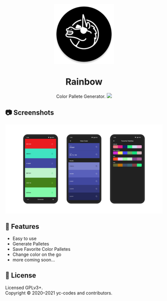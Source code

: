<div align="center">

<img width="" src="android/app/src/main/res/mipmap-xxxhdpi/ic_launcher_round.png" alt="Rainbow Logo" align="center">

# Rainbow

Color Pallete Generator.
<a href="https://play.google.com/store/apps/details?id=dev.bsteps.rainbow" target="_blank">
<img width="200px" src="https://play.google.com/intl/en_us/badges/static/images/badges/en_badge_web_generic.png" />
</a>

<div align="left">

## :camera: Screenshots
<img width="" src="assets/github/screenshot.png" alt="Rainbow Logo" align="center">

## :book: Features

* Easy to use
* Generate Palletes
* Save Favorite Color Palletes
* Change color on the go
* more coming soon...

## :scroll: License

Licensed GPLv3+. \
Copyright © 2020–2021 yc-codes and contributors.